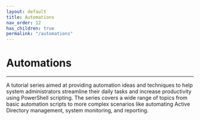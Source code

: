 ```yaml
---
layout: default
title: Automations
nav_order: 12
has_children: true
permalink: "/automations"
---
```


# Automations

---

A tutorial series aimed at providing automation ideas and techniques to help system administrators streamline their daily tasks and increase productivity using PowerShell scripting. The series covers a wide range of topics from basic automation scripts to more complex scenarios like automating Active Directory management, system monitoring, and reporting.